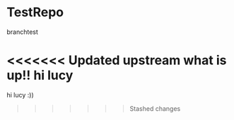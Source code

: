 # TestRepo
branchtest

<<<<<<< Updated upstream
what is up!! hi lucy
=======
hi lucy :))
>>>>>>> Stashed changes
